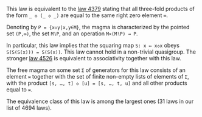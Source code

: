 This law is equivalent to the [law 4379](https://teorth.github.io/equational_theories/implications/?4379) stating that all three-fold products of the form `_ ◇ (_ ◇ _)` are equal to the same right zero element `∞`.

Denoting by `P = {x◇y|x,y∈M}`, the magma is characterized by the pointed set `(P,∞)`, the set `M∖P`, and an operation `M×(M∖P) → P`.

In particular, this law implies that the squaring map `S: x ↦ x◇x` obeys `S(S(S(x))) = S(S(x))`.  This law cannot hold in a non-trivial quasigroup.  The stronger [law 4526](https://teorth.github.io/equational_theories/implications/?4526) is equivalent to associativity together with this law.

The free magma on some set `Σ` of generators for this law consists of an element `∞` together with the set of finite non-empty lists of elements of `Σ`, with the product `[s, …, t] ◇ [u] = [s, …, t, u]` and all other products equal to `∞`.

The equivalence class of this law is among the largest ones (31 laws in our list of 4694 laws).

